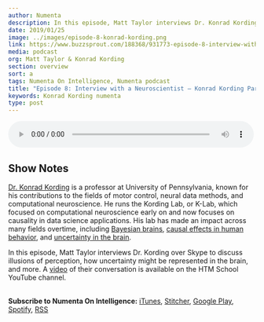```yaml
---
author: Numenta
description: In this episode, Matt Taylor interviews Dr. Konrad Kording to discuss illusions of perception and how uncertainty might be represented in the brain. Dr. Kording is a professor at UPenn, known for his contributions to the fields of motor control, neural data methods, and computational neuroscience.
date: 2019/01/25
image: ../images/episode-8-konrad-kording.png
link: https://www.buzzsprout.com/188368/931773-episode-8-interview-with-a-neuroscientist-konrad-kording-part-1
media: podcast
org: Matt Taylor & Konrad Kording
section: overview
sort: a
tags: Numenta On Intelligence, Numenta podcast
title: "Episode 8: Interview with a Neuroscientist – Konrad Kording Part 1"
keywords: Konrad Kording numenta
type: post
---
```


<audio controls preload="metadata" style=" width:500px;"> <source src="https://www.buzzsprout.com/188368/931773-episode-8-interview-with-a-neuroscientist-konrad-kording-part-1.mp3" type="audio/mpeg">Your browser does not support the audio element. </audio>

## Show Notes

[Dr. Konrad Kording](http://kordinglab.com/) is a professor at University of Pennsylvania, known for his contributions to the fields of motor control, neural data methods, and computational neuroscience. He runs the Kording Lab, or K-Lab, which focused on computational neuroscience early on and now focuses on causality in data science applications. His lab has made an impact across many fields overtime, including [Bayesian brains](http://www.sciencedirect.com/science/article/pii/S1364661306001276), [causal effects in human behavior](http://journals.plos.org/plosone/article?id=10.1371/journal.pone.0000943), and [uncertainty in the brain](https://www.ncbi.nlm.nih.gov/pmc/articles/PMC4946902/).

In this episode, Matt Taylor interviews Dr. Kording over Skype to discuss illusions of perception, how uncertainty might be represented in the brain, and more. A [video](https://youtu.be/RhZ7b_UBT4U) of their conversation is available on the HTM School YouTube channel.

<br>**Subscribe to Numenta On Intelligence:**  [iTunes](https://itunes.apple.com/us/podcast/numenta-on-intelligence/id1406940219), [Stitcher](https://www.stitcher.com/podcast/numenta-on-intelligence), [Google Play](https://play.google.com/music/listen?u=1#/ps/Iso5mnblc5aksx4k6etlz5243se), [Spotify](https://open.spotify.com/show/1vH1TuF6HR51D4rYAfF7aT?si=zqpeFHAKRc6H7s9fsabukg), [RSS](https://feeds.buzzsprout.com/188368.rss)
